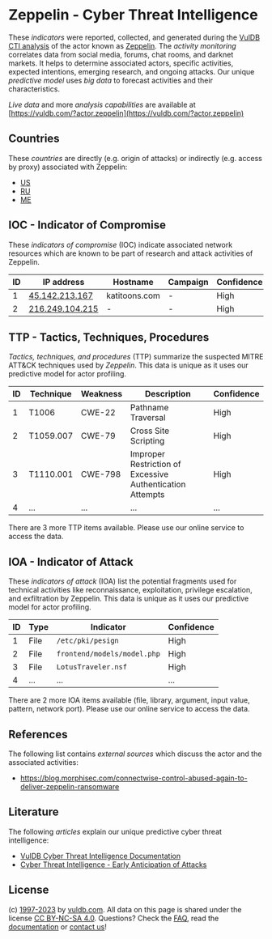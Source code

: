 # Zeppelin - Cyber Threat Intelligence

These _indicators_ were reported, collected, and generated during the [VulDB CTI analysis](https://vuldb.com/?kb.cti) of the actor known as [Zeppelin](https://vuldb.com/?actor.zeppelin). The _activity monitoring_ correlates data from social media, forums, chat rooms, and darknet markets. It helps to determine associated actors, specific activities, expected intentions, emerging research, and ongoing attacks. Our unique _predictive model_ uses _big data_ to forecast activities and their characteristics.

_Live data_ and more _analysis capabilities_ are available at [https://vuldb.com/?actor.zeppelin](https://vuldb.com/?actor.zeppelin)

## Countries

These _countries_ are directly (e.g. origin of attacks) or indirectly (e.g. access by proxy) associated with Zeppelin:

* [US](https://vuldb.com/?country.us)
* [RU](https://vuldb.com/?country.ru)
* [ME](https://vuldb.com/?country.me)

## IOC - Indicator of Compromise

These _indicators of compromise_ (IOC) indicate associated network resources which are known to be part of research and attack activities of Zeppelin.

ID | IP address | Hostname | Campaign | Confidence
-- | ---------- | -------- | -------- | ----------
1 | [45.142.213.167](https://vuldb.com/?ip.45.142.213.167) | katitoons.com | - | High
2 | [216.249.104.215](https://vuldb.com/?ip.216.249.104.215) | - | - | High

## TTP - Tactics, Techniques, Procedures

_Tactics, techniques, and procedures_ (TTP) summarize the suspected MITRE ATT&CK techniques used by _Zeppelin_. This data is unique as it uses our predictive model for actor profiling.

ID | Technique | Weakness | Description | Confidence
-- | --------- | -------- | ----------- | ----------
1 | T1006 | CWE-22 | Pathname Traversal | High
2 | T1059.007 | CWE-79 | Cross Site Scripting | High
3 | T1110.001 | CWE-798 | Improper Restriction of Excessive Authentication Attempts | High
4 | ... | ... | ... | ...

There are 3 more TTP items available. Please use our online service to access the data.

## IOA - Indicator of Attack

These _indicators of attack_ (IOA) list the potential fragments used for technical activities like reconnaissance, exploitation, privilege escalation, and exfiltration by Zeppelin. This data is unique as it uses our predictive model for actor profiling.

ID | Type | Indicator | Confidence
-- | ---- | --------- | ----------
1 | File | `/etc/pki/pesign` | High
2 | File | `frontend/models/model.php` | High
3 | File | `LotusTraveler.nsf` | High
4 | ... | ... | ...

There are 2 more IOA items available (file, library, argument, input value, pattern, network port). Please use our online service to access the data.

## References

The following list contains _external sources_ which discuss the actor and the associated activities:

* https://blog.morphisec.com/connectwise-control-abused-again-to-deliver-zeppelin-ransomware

## Literature

The following _articles_ explain our unique predictive cyber threat intelligence:

* [VulDB Cyber Threat Intelligence Documentation](https://vuldb.com/?kb.cti)
* [Cyber Threat Intelligence - Early Anticipation of Attacks](https://www.scip.ch/en/?labs.20201022)

## License

(c) [1997-2023](https://vuldb.com/?kb.changelog) by [vuldb.com](https://vuldb.com/?kb.about). All data on this page is shared under the license [CC BY-NC-SA 4.0](https://creativecommons.org/licenses/by-nc-sa/4.0/). Questions? Check the [FAQ](https://vuldb.com/?kb.faq), read the [documentation](https://vuldb.com/?kb) or [contact us](https://vuldb.com/?contact)!

